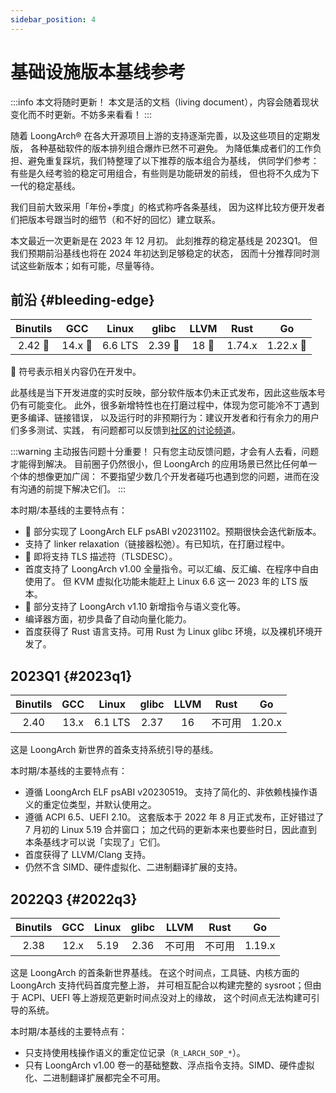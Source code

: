 ```yaml
---
sidebar_position: 4
---
```


# 基础设施版本基线参考

:::info 本文将随时更新！
本文是活的文档（living document），内容会随着现状变化而不时更新。不妨多来看看！
:::

随着 LoongArch&reg; 在各大开源项目上游的支持逐渐完善，以及这些项目的定期发版，
各种基础软件的版本排列组合爆炸已然不可避免。
为降低集成者们的工作负担、避免重复踩坑，我们特整理了以下推荐的版本组合为基线，
供同学们参考：有些是久经考验的稳定可用组合，有些则是功能研发的前线，
但也将不久成为下一代的稳定基线。

我们目前大致采用「年份+季度」的格式称呼各条基线，
因为这样比较方便开发者们把版本号跟当时的细节（和不好的回忆）建立联系。

本文最近一次更新是在 2023 年 12 月初。
此刻推荐的稳定基线是 2023Q1。
但我们预期前沿基线也将在 2024 年初达到足够稳定的状态，
因而十分推荐同时测试这些新版本；如有可能，尽量等待。

## 前沿 {#bleeding-edge}

|Binutils|GCC|Linux|glibc|LLVM|Rust|Go |
|:------:|:-:|:---:|:---:|:--:|:--:|:-:|
|2.42 :wrench:|14.x :wrench:|6.6 LTS|2.39 :wrench:|18 :wrench:|1.74.x|1.22.x :wrench:|

:wrench: 符号表示相关内容仍在开发中。

此基线是当下开发进度的实时反映，部分软件版本仍未正式发布，因此这些版本号仍有可能变化。
此外，很多新增特性也在打磨过程中，体现为您可能冷不丁遇到更多编译、链接错误，
以及运行时的非预期行为：建议开发者和行有余力的用户们多多测试、实践，
有问题都可以反馈到[社区的讨论频道](https://github.com/loongson-community/discussions/issues)。

:::warning 主动报告问题十分重要！
只有您主动反馈问题，才会有人去看，问题才能得到解决。
目前圈子仍然很小，但 LoongArch 的应用场景已然比任何单一个体的想像更加广阔：
不要指望少数几个开发者碰巧也遇到您的问题，进而在没有沟通的前提下解决它们。
:::

本时期/本基线的主要特点有：

* :wrench: 部分实现了 LoongArch ELF psABI v20231102。预期很快会迭代新版本。
* 支持了 linker relaxation（链接器松弛）。有已知坑，在打磨过程中。
* :wrench: 即将支持 TLS 描述符（TLSDESC）。
* 首度支持了 LoongArch v1.00 全量指令。可以汇编、反汇编、在程序中自由使用了。
  但 KVM 虚拟化功能未能赶上 Linux 6.6 这一 2023 年的 LTS 版本。
* :wrench: 部分支持了 LoongArch v1.10 新增指令与语义变化等。
* 编译器方面，初步具备了自动向量化能力。
* 首度获得了 Rust 语言支持。可用 Rust 为 Linux glibc 环境，以及裸机环境开发了。

## 2023Q1 {#2023q1}

|Binutils|GCC|Linux|glibc|LLVM|Rust|Go |
|:------:|:-:|:---:|:---:|:--:|:--:|:-:|
|2.40|13.x|6.1 LTS|2.37|16|不可用|1.20.x|

这是 LoongArch 新世界的首条支持系统引导的基线。

本时期/本基线的主要特点有：

* 遵循 LoongArch ELF psABI v20230519。
  支持了简化的、非依赖栈操作语义的重定位类型，并默认使用之。
* 遵循 ACPI 6.5、UEFI 2.10。
  这套版本于 2022 年 8 月正式发布，正好错过了 7 月初的 Linux 5.19 合并窗口；
  加之代码的更新本来也要些时日，因此直到本条基线才可以说「实现了」它们。
* 首度获得了 LLVM/Clang 支持。
* 仍然不含 SIMD、硬件虚拟化、二进制翻译扩展的支持。

## 2022Q3 {#2022q3}

|Binutils|GCC|Linux|glibc|LLVM|Rust|Go |
|:------:|:-:|:---:|:---:|:--:|:--:|:-:|
|2.38|12.x|5.19|2.36|不可用|不可用|1.19.x|

这是 LoongArch 的首条新世界基线。
在这个时间点，工具链、内核方面的 LoongArch 支持代码首度完整上游，
并可相互配合以构建完整的 sysroot；但由于 ACPI、UEFI 等上游规范更新时间点没对上的缘故，
这个时间点无法构建可引导的系统。

本时期/本基线的主要特点有：

* 只支持使用栈操作语义的重定位记录（`R_LARCH_SOP_*`）。
* 只有 LoongArch v1.00 卷一的基础整数、浮点指令支持。SIMD、硬件虚拟化、二进制翻译扩展都完全不可用。
